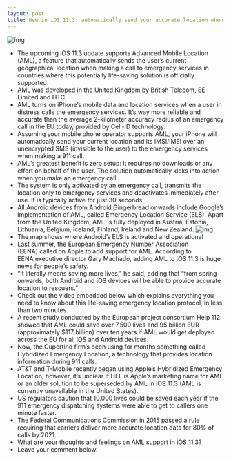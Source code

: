 ```yaml
---
layout: post
title: New in iOS 11.3: automatically send your accurate location when making a 911 call
---
```

![img](http://media.idownloadblog.com/wp-content/uploads/2017/08/emergency-sos-ios-11.png)
* The upcoming iOS 11.3 update supports Advanced Mobile Location (AML), a feature that automatically sends the user’s current geographical location when making a call to emergency services in countries where this potentially life-saving solution is officially supported.
* AML was developed in the United Kingdom by British Telecom, EE Limited and HTC.
* AML turns on iPhone’s mobile data and location services when a user in distress calls the emergency services. It’s way more reliable and accurate than the average 2-kilometer accuracy radius of an emergency call in the EU today, provided by Cell-ID technology.
* Assuming your mobile phone operator supports AML, your iPhone will automatically send your current location and its IMSI/IMEI over an unencrypted SMS (invisible to the user) to the emergency services when making a 911 call.
* AML’s greatest benefit is zero setup: it requires no downloads or any effort on behalf of the user. The solution automatically kicks into action when you make an emergency call.
* The system is only activated by an emergency call, transmits the location only to emergency services and deactivates immediately after use. It is typically active for just 30 seconds.
* All Android devices from Android Gingerbread onwards include Google’s implementation of AML, called Emergency Location Service (ELS). Apart from the United Kingdom, AML is fully deployed in Austria, Estonia, Lithuania, Belgium, Iceland, Finland, Ireland and New Zealand.
![img](http://media.idownloadblog.com/wp-content/uploads/2018/02/Android-ELS-deployment-map.jpg)
* The map shows where Android’s ELS is activated and operational
* Last summer, the European Emergency Number Association (EENA) called on Apple to add support for AML. According to EENA executive director Gary Machado, adding AML to iOS 11.3 is huge news for people’s safety.
* “It literally means saving more lives,” he said, adding that “from spring onwards, both Android and iOS devices will be able to provide accurate location to rescuers.”
* Check out the video embedded below which explains everything you need to know about this life-saving emergency location protocol, in less than two minutes.
* A recent study conducted by the European project consortium Help 112 showed that AML could save over 7,500 lives and 95 billion EUR (approximately $117 billion) over ten years if AML would get deployed across the EU for all iOS and Android devices.
* Now, the Cupertino firm’s been using for months something called Hybridized Emergency Location, a technology that provides location information during 911 calls.
* AT&T and T-Mobile recently began using Apple’s Hybridized Emergency Location, however, it’s unclear if HEL is Apple’s marketing name for AML or an older solution to be superseded by AML in iOS 11.3 (AML is currently unavailable in the United States).
* US regulators caution that 10,000 lives could be saved each year if the 911 emergency dispatching systems were able to get to callers one minute faster.
* The Federal Communications Commission in 2015 passed a rule requiring that carriers deliver more accurate location data for 80% of calls by 2021.
* What are your thoughts and feelings on AML support in iOS 11.3?
* Leave your comment below.

